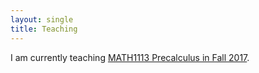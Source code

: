 ```yaml
---
layout: single
title: Teaching
---
```

I am currently teaching [MATH1113 Precalculus in Fall 2017](2017F-1113).



